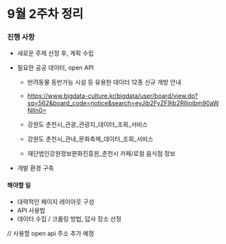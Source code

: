 # 9월 2주차 정리

### 진행 사항
* 새로운 주제 선정 후, 계획 수립
* 필요한 공공 데이터, open API
    * 반려동물 동반가능 시설 등 유용한 데이터 12종 신규 개방 안내
    * https://www.bigdata-culture.kr/bigdata/user/board/view.do?sq=562&board_code=notice&search=eyJib2FyZF9jb2RlIjoibm90aWNlIn0=
    
    * 강원도 춘천시_관광_관광지_데이터_조회_서비스
    * 강원도 춘천시_관내_문화축제_데이터_조회_서비스
    * 재단법인강원정보문화진흥원_춘천시 카페/로컬 음식점 정보
    
* 개발 환경 구축

#### 해야할 일
- 대략적인 페이지 레이아웃 구성
- API 사용법
- 데이터 수집 / 크롤링 방법, 답사 장소 선정 

// 사용할 open api 주소 추가 예정

